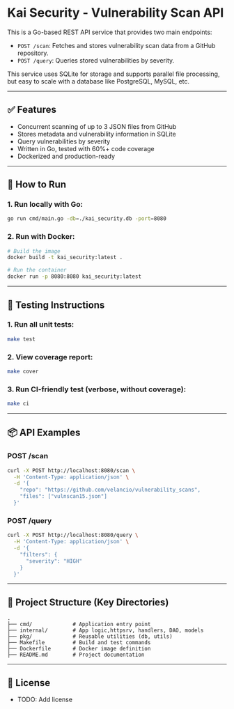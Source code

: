 # Kai Security - Vulnerability Scan API

This is a Go-based REST API service that provides two main endpoints:

- `POST /scan`: Fetches and stores vulnerability scan data from a GitHub repository.
- `POST /query`: Queries stored vulnerabilities by severity.

This service uses SQLite for storage and supports parallel file processing, but easy to scale with a database like PostgreSQL, MySQL, etc.

---

## ✅ Features

- Concurrent scanning of up to 3 JSON files from GitHub
- Stores metadata and vulnerability information in SQLite
- Query vulnerabilities by severity
- Written in Go, tested with 60%+ code coverage
- Dockerized and production-ready

---

## 🚀 How to Run

### 1. Run locally with Go:
```bash
go run cmd/main.go -db=./kai_security.db -port=8080
```

### 2. Run with Docker:
```bash
# Build the image
docker build -t kai_security:latest .

# Run the container
docker run -p 8080:8080 kai_security:latest
```

---

## 🔬 Testing Instructions

### 1. Run all unit tests:
```bash
make test
```

### 2. View coverage report:
```bash
make cover
```

### 3. Run CI-friendly test (verbose, without coverage):
```bash
make ci
```

---

## 📦 API Examples

### POST /scan
```bash
curl -X POST http://localhost:8080/scan \
  -H 'Content-Type: application/json' \
  -d '{
    "repo": "https://github.com/velancio/vulnerability_scans",
    "files": ["vulnscan15.json"]
  }'
```

### POST /query
```bash
curl -X POST http://localhost:8080/query \
  -H 'Content-Type: application/json' \
  -d '{
    "filters": {
      "severity": "HIGH"
    }
  }'
```

---

## 📁 Project Structure (Key Directories)

```
.
├── cmd/             # Application entry point
├── internal/        # App logic,httpsrv, handlers, DAO, models
├── pkg/             # Reusable utilities (db, utils)
├── Makefile         # Build and test commands
├── Dockerfile       # Docker image definition
├── README.md        # Project documentation
```

---

## 📄 License

- TODO: Add license
```
